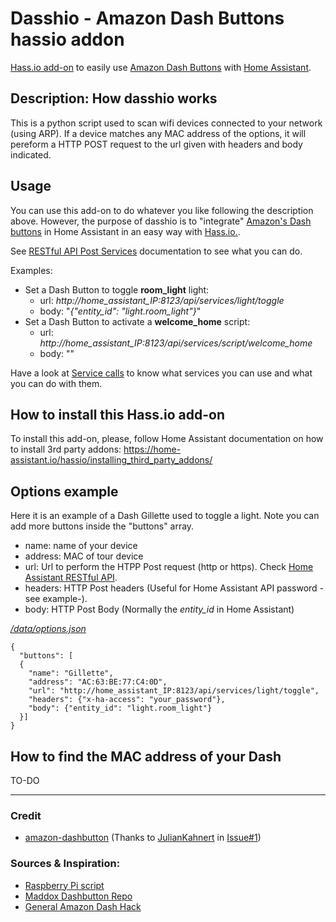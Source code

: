# Dasshio - Amazon Dash Buttons hassio addon

[Hass.io add-on](https://home-assistant.io/addons/) to easily use [Amazon Dash Buttons](https://en.wikipedia.org/wiki/Amazon_Dash) with [Home Assistant](https://home-assistant.io).

## Description: How dasshio works
This is a python script used to scan wifi devices connected to your network  (using ARP). If a device matches any MAC address of the options, it will pereform a HTTP POST request to the url given with headers and body indicated.

## Usage
You can use this add-on to do whatever you like following the description above. However, the purpose of dasshio is to "integrate" [Amazon's Dash buttons](https://en.wikipedia.org/wiki/Amazon_Dash) in Home Assistant in an easy way with [Hass.io.](https://home-assistant.io/hassio/).

See [RESTful API Post Services](https://home-assistant.io/developers/rest_api/#post-apiservicesltdomainltservice) documentation to see what you can do.

Examples:

- Set a Dash Button to toggle **room_light** light:
  - url: *http://home_assistant_IP:8123/api/services/light/toggle*
  - body: "*{\"entity_id\": \"light.room_light\"}*"
- Set a Dash Button to activate a **welcome_home** script:
  - url: *http://home_assistant_IP:8123/api/services/script/welcome_home*
  - body: ""
 
 Have a look at [Service calls](https://home-assistant.io/docs/scripts/service-calls/) to know what services you can use and what you can do with them.



## How to install this Hass.io add-on

To install this add-on, please, follow Home Assistant documentation on how to install 3rd party addons: https://home-assistant.io/hassio/installing_third_party_addons/﻿

## Options example

Here it is an example of a Dash Gillette used to toggle a light. Note you can add more buttons inside the "buttons" array.

 - name: name of your device
 - address: MAC of tour device
 - url: Url to perform the HTPP Post request (http or https). Check [Home Assistant RESTful API](https://home-assistant.io/developers/rest_api/).
 - headers: HTTP Post headers (Useful for Home Assistant API password -see example-).
 - body: HTTP Post Body (Normally the *entity_id* in Home Assistant)

[*/data/options.json*](https://home-assistant.io/developers/hassio/addon_config/#options--schema)
```
{
  "buttons": [
  {
    "name": "Gillette",
    "address": "AC:63:BE:77:C4:0D",
    "url": "http://home_assistant_IP:8123/api/services/light/toggle",
    "headers": {"x-ha-access": "your_password"},
    "body": {"entity_id": "light.room_light"}
  }]
}
```

## How to find the MAC address of your Dash
TO-DO

---------------------
### Credit
- [amazon-dashbutton](https://github.com/JulianKahnert/amazon-dashbutton) (Thanks to [JulianKahnert](https://github.com/JulianKahnert) in [Issue#1](https://github.com/danimtb/dasshio/issues/1))

### Sources & Inspiration:
- [Raspberry Pi script](https://github.com/vancetran/amazon-dash-rpi)
- [Maddox Dashbutton Repo](https://github.com/maddox/dasher)
- [General Amazon Dash Hack](https://medium.com/@edwardbenson/how-i-hacked-amazon-s-5-wifi-button-to-track-baby-data-794214b0bdd8#.n6fhd3z40)
